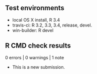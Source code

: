 ## Test environments
* local OS X install, R 3.4
* travis-ci: R 3.2, 3.3, 3.4, release, devel.
* win-builder: R devel

## R CMD check results

0 errors | 0 warnings | 1 note

* This is a new submission.
